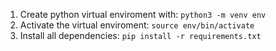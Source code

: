 1. Create python virtual enviroment with: `python3 -m venv env`
2. Activate the virtual enviroment: `source env/bin/activate`
3. Install all dependencies: `pip install -r requirements.txt`
